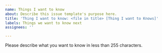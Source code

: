 ```yaml
---
name: Things I want to know
about: Describe this issue template's purpose here.
title: 'Thing I want to know: <file in title> [Thing I want to Knows]'
labels: Things we want to know next
assignees: ''

---
```


Please describe what you want to know in less than 255 characters.
